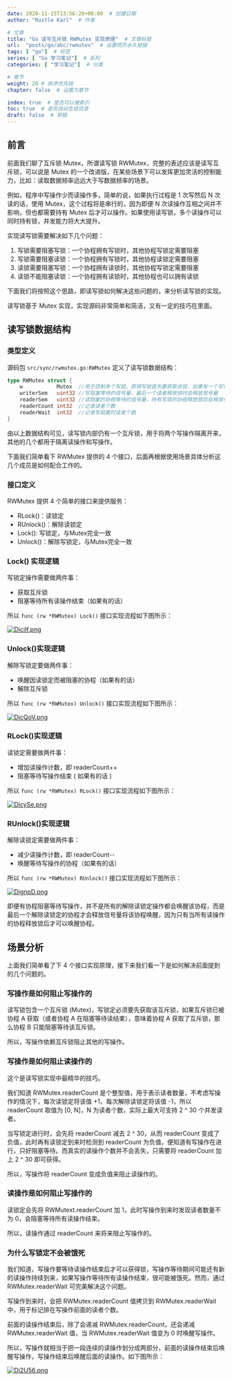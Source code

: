 ```yaml
---
date: 2020-11-15T13:56:20+08:00  # 创建日期
author: "Rustle Karl"  # 作者

# 文章
title: "Go 读写互斥锁 RWMutex 实现原理"  # 文章标题
url:  "posts/go/abc/rwmutex"  # 设置网页永久链接
tags: [ "go"]  # 标签
series: [ "Go 学习笔记"]  # 系列
categories: [ "学习笔记"]  # 分类

# 章节
weight: 20 # 排序优先级
chapter: false  # 设置为章节

index: true  # 是否可以被索引
toc: true  # 是否自动生成目录
draft: false  # 草稿
---
```


## 前言

前面我们聊了互斥锁 Mutex，所谓读写锁 RWMutex，完整的表述应该是读写互斥锁，可以说是 Mutex 的一个改进版，在某些场景下可以发挥更加灵活的控制能力，比如：读取数据频率远远大于写数据频率的场景。

例如，程序中写操作少而读操作多，简单的说，如果执行过程是 1 次写然后 N 次读的话，使用 Mutex，这个过程将是串行的，因为即便 N 次读操作互相之间并不影响，但也都需要持有 Mutex 后才可以操作。如果使用读写锁，多个读操作可以同时持有锁，并发能力将大大提升。

实现读写锁需要解决如下几个问题：

1. 写锁需要阻塞写锁：一个协程拥有写锁时，其他协程写锁定需要阻塞
2. 写锁需要阻塞读锁：一个协程拥有写锁时，其他协程读锁定需要阻塞
3. 读锁需要阻塞写锁：一个协程拥有读锁时，其他协程写锁定需要阻塞
4. 读锁不能阻塞读锁：一个协程拥有读锁时，其他协程也可以拥有读锁

下面我们将按照这个思路，即读写锁如何解决这些问题的，来分析读写锁的实现。

读写锁基于 Mutex 实现，实现源码非常简单和简洁，又有一定的技巧在里面。

## 读写锁数据结构

### 类型定义

源码包 `src/sync/rwmutex.go:RWMutex` 定义了读写锁数据结构：

```go
type RWMutex struct {
	w           Mutex  //用于控制多个写锁，获得写锁首先要获取该锁，如果有一个写锁在进行，那么再到来的写锁将会阻塞于此
	writerSem   uint32 //写阻塞等待的信号量，最后一个读者释放锁时会释放信号量
	readerSem   uint32 //读阻塞的协程等待的信号量，持有写锁的协程释放锁后会释放信号量
	readerCount int32  //记录读者个数
	readerWait  int32  //记录写阻塞时读者个数
}
```

由以上数据结构可见，读写锁内部仍有一个互斥锁，用于将两个写操作隔离开来，其他的几个都用于隔离读操作和写操作。

下面我们简单看下 RWMutex 提供的 4 个接口，后面再根据使用场景具体分析这几个成员是如何配合工作的。

### 接口定义

RWMutex 提供 4 个简单的接口来提供服务：

- RLock()：读锁定
- RUnlock()：解除读锁定
- Lock(): 写锁定，与Mutex完全一致
- Unlock()：解除写锁定，与Mutex完全一致

### Lock() 实现逻辑

写锁定操作需要做两件事：

- 获取互斥锁
- 阻塞等待所有读操作结束（如果有的话）

所以 `func (rw *RWMutex) Lock()` 接口实现流程如下图所示：

[![DiciIf.png](https://s3.ax1x.com/2020/11/15/DiciIf.png)](https://imgchr.com/i/DiciIf)

### Unlock()实现逻辑

解除写锁定要做两件事：

- 唤醒因读锁定而被阻塞的协程（如果有的话）
- 解除互斥锁

所以 `func (rw *RWMutex) Unlock()` 接口实现流程如下图所示：

[![DicQoV.png](https://s3.ax1x.com/2020/11/15/DicQoV.png)](https://imgchr.com/i/DicQoV)

### RLock()实现逻辑

读锁定需要做两件事：

- 增加读操作计数，即 readerCount++
- 阻塞等待写操作结束 ( 如果有的话 )

所以 `func (rw *RWMutex) RLock()` 接口实现流程如下图所示：

[![DicySe.png](https://s3.ax1x.com/2020/11/15/DicySe.png)](https://imgchr.com/i/DicySe)

### RUnlock()实现逻辑

解除读锁定需要做两件事：

- 减少读操作计数，即 readerCount--
- 唤醒等待写操作的协程（如果有的话）

所以 `func (rw *RWMutex) RUnlock()` 接口实现流程如下图所示：

[![DignpD.png](https://s3.ax1x.com/2020/11/15/DignpD.png)](https://imgchr.com/i/DignpD)

即便有协程阻塞等待写操作，并不是所有的解除读锁定操作都会唤醒该协程，而是最后一个解除读锁定的协程才会释放信号量将该协程唤醒，因为只有当所有读操作的协程释放锁后才可以唤醒协程。

## 场景分析

上面我们简单看了下 4 个接口实现原理，接下来我们看一下是如何解决前面提到的几个问题的。

### 写操作是如何阻止写操作的

读写锁包含一个互斥锁 (Mutex)，写锁定必须要先获取该互斥锁，如果互斥锁已被协程 A 获取（或者协程 A 在阻塞等待读结束），意味着协程 A 获取了互斥锁，那么协程 B 只能阻塞等待该互斥锁。

所以，写操作依赖互斥锁阻止其他的写操作。

### 写操作是如何阻止读操作的

这个是读写锁实现中最精华的技巧。

我们知道 RWMutex.readerCount 是个整型值，用于表示读者数量，不考虑写操作的情况下，每次读锁定将该值 +1，每次解除读锁定将该值 -1，所以 readerCount 取值为 [0, N]，N 为读者个数，实际上最大可支持 2 ^ 30 个并发读者。

当写锁定进行时，会先将 readerCount 减去 2 ^ 30，从而 readerCount 变成了负值，此时再有读锁定到来时检测到 readerCount 为负值，便知道有写操作在进行，只好阻塞等待。而真实的读操作个数并不会丢失，只需要将 readerCount 加上 2 ^ 30 即可获得。

所以，写操作将 readerCount 变成负值来阻止读操作的。

### 读操作是如何阻止写操作的

读锁定会先将 RWMutext.readerCount 加 1，此时写操作到来时发现读者数量不为 0，会阻塞等待所有读操作结束。

所以，读操作通过 readerCount 来将来阻止写操作的。

### 为什么写锁定不会被饿死

我们知道，写操作要等待读操作结束后才可以获得锁，写操作等待期间可能还有新的读操作持续到来，如果写操作等待所有读操作结束，很可能被饿死。然而，通过 RWMutex.readerWait 可完美解决这个问题。

写操作到来时，会把 RWMutex.readerCount 值拷贝到 RWMutex.readerWait 中，用于标记排在写操作前面的读者个数。

前面的读操作结束后，除了会递减 RWMutex.readerCount，还会递减 RWMutex.readerWait 值，当 RWMutex.readerWait 值变为 0 时唤醒写操作。

所以，写操作就相当于把一段连续的读操作划分成两部分，前面的读操作结束后唤醒写操作，写操作结束后唤醒后面的读操作。如下图所示：

[![Di2U56.png](https://s3.ax1x.com/2020/11/15/Di2U56.png)](https://imgchr.com/i/Di2U56)
